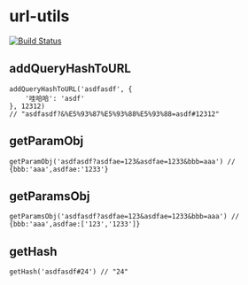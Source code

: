 # url-utils
[![Build Status](https://travis-ci.org/pinkdoremi/url-utils.svg?branch=master)](https://travis-ci.org/pinkdoremi/url-utils)
## addQueryHashToURL
    addQueryHashToURL('asdfasdf', {
        '哇哈哈': 'asdf'
    }, 12312)
    // "asdfasdf?&%E5%93%87%E5%93%88%E5%93%88=asdf#12312"
## getParamObj
    getParamObj('asdfasdf?asdfae=123&asdfae=1233&bbb=aaa') // {bbb:'aaa',asdfae:'1233'}
## getParamsObj
    getParamsObj('asdfasdf?asdfae=123&asdfae=1233&bbb=aaa') // {bbb:'aaa',asdfae:['123','1233']}
## getHash
    getHash('asdfasdf#24') // "24"
